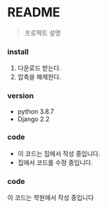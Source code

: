 # README
> 프로젝트 설명

### install
1. 다운로드 받는다.
2. 압축을 해제한다.

### version
- python 3.8.7
- Django 2.2


### code
- 이 코드는 집에서 작성 중입니다. 
- 집에서 코드를 수정 중입니다. 

### code
이 코드는 학원에서 작성 중입니다